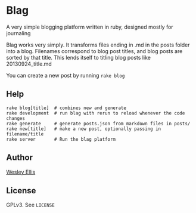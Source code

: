 # Blag

A very simple blogging platform written in ruby, designed mostly for journaling

Blag works very simply. It transforms files ending in .md in the posts folder 
into a blog. Filenames correspond to blog post titles, and blog posts are 
sorted by that title. This lends itself to titling blog posts 
like 20130924_title.md

You can create a new post by running `rake blog`

## Help

    rake blog[title]  # combines new and generate
    rake development  # run blag with rerun to reload whenever the code changes
    rake generate     # generate posts.json from markdown files in posts/
    rake new[title]   # make a new post, optionally passing in filename/title
    rake server       # Run the blag platform

## Author

[Wesley Ellis](http://about.tahnok.me)

## License

 GPLv3. See `LICENSE`
